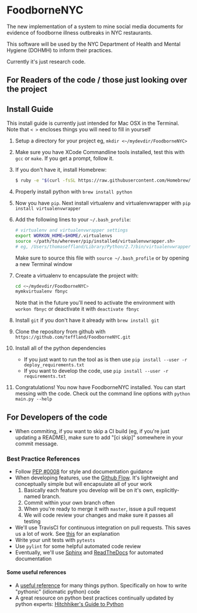 # FoodborneNYC

The new implementation of a system to mine social media documents for evidence of foodborne illness outbreaks in NYC restaurants.

This software will be used by the NYC Department of Health and Mental Hygiene (DOHMH) to inform their practices.

Currently it's just research code.

## For Readers of the code / those just looking over the project


## Install Guide

This install guide is currently just intended for Mac OSX in the Terminal. Note that `< >` encloses things you will need to fill in yourself

1. Setup a directory for your project eg, `mkdir <~/mydevdir/FoodborneNYC>`

2. Make sure you have XCode Commandline tools installed, test this with `gcc` or `make`. If you get a prompt, follow it.

3. If you don't have it, install Homebrew:

    ```bash
    $ ruby -e "$(curl -fsSL https://raw.githubusercontent.com/Homebrew/install/master/install)"
    ```

4. Properly install python with `brew install python`

5. Now you have `pip`. Next install virtualenv and virtualenvwrapper with `pip install virtualenvwrapper`

6. Add the following lines to your `~/.bash_profile`:

    ```bash
    # virtualenv and virtualenvwrapper settings
    export WORKON_HOME=$HOME/.virtualenvs
    source </path/to/wherever/pip/installed/virtualenvwrapper.sh>
    # eg, /Users/thomaseffland/Library/Python/2.7/bin/virtualenvwrapper.sh
    ```
    Make sure to source this file with `source ~/.bash_profile` or by opening a new Terminal window

7. Create a virtualenv to encapsulate the project with:

    ```bash
    cd <~/mydevdir/FoodborneNYC>
    mymkvirtualenv fbnyc
    ```

    Note that in the future you'll need to activate the environment with `workon fbnyc` or deactivate it with `deactivate fbnyc`

8. Install `git` if you don't have it already with `brew install git`

9. Clone the repository from github with `https://github.com/teffland/FoodborneNYC.git`

10. Install all of the python dependencies

    - If you just want to run the tool as is then use `pip install --user -r deploy_requirements.txt`
    - If you want to develop the code, use `pip install --user -r requirements.txt`

11. Congratulations! You now have FoodborneNYC installed. You can start messing with the code. Check out the command line options with `python main.py --help`



## For Developers of the code

- When commiting, if you want to skip a CI build (eg, if you're just updating a README), make sure to add "[ci skip]" somewhere in your commit message.

### Best Practice References

- Follow [PEP #0008](https://www.python.org/dev/peps/pep-0008/) for style and documentation guidance
- When developing features, use the [Github Flow](https://guides.github.com/introduction/flow/index.html). It's lightweight and conceptually simple but will encapsulate all of your work
    1. Basically each feature you develop will be on it's own, explicitly-named branch.
    2. Commit within your own branch often
    3. When you're ready to merge it with `master`, issue a pull request
    4. We will code review your changes and make sure it passes all testing
- We'll use TravisCI for continuous integration on pull requests.  This saves us a lot of work. See [this](http://stackoverflow.com/questions/32422264/jenkins-vs-travis-ci) for an explanation
- Write your unit tests with `pytests`
- Use `pylint` for some helpful automated code review
- Eventually, we'll use [Sphinx](http://www.sphinx-doc.org/en/stable/) and [ReadTheDocs](https://readthedocs.org/) for automated documentation

#### Some useful references

- A [useful reference](https://www.jeffknupp.com/writing-idiomatic-python-ebook/) for many things python. Specifically on how to write "pythonic" (idiomatic python) code 
- A great resource on python best practices continually updated by python experts: [Hitchhiker's Guide to Python](http://docs.python-guide.org/en/latest/)
